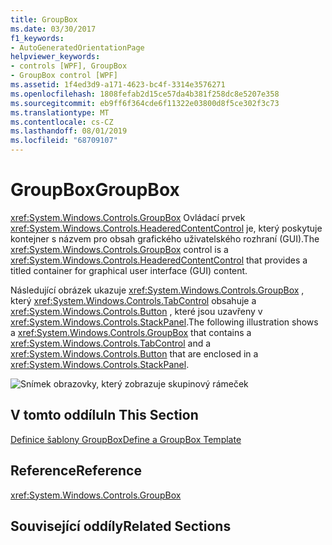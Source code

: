 ```yaml
---
title: GroupBox
ms.date: 03/30/2017
f1_keywords:
- AutoGeneratedOrientationPage
helpviewer_keywords:
- controls [WPF], GroupBox
- GroupBox control [WPF]
ms.assetid: 1f4ed3d9-a171-4623-bc4f-3314e3576271
ms.openlocfilehash: 1808fefab2d15ce57da4b381f258dc8e5207e358
ms.sourcegitcommit: eb9ff6f364cde6f11322e03800d8f5ce302f3c73
ms.translationtype: MT
ms.contentlocale: cs-CZ
ms.lasthandoff: 08/01/2019
ms.locfileid: "68709107"
---
```

# <a name="groupbox"></a><span data-ttu-id="76b32-102">GroupBox</span><span class="sxs-lookup"><span data-stu-id="76b32-102">GroupBox</span></span>
<span data-ttu-id="76b32-103"><xref:System.Windows.Controls.GroupBox> Ovládací prvek <xref:System.Windows.Controls.HeaderedContentControl> je, který poskytuje kontejner s názvem pro obsah grafického uživatelského rozhraní (GUI).</span><span class="sxs-lookup"><span data-stu-id="76b32-103">The <xref:System.Windows.Controls.GroupBox> control is a <xref:System.Windows.Controls.HeaderedContentControl> that provides a titled container for graphical user interface (GUI) content.</span></span>  
  
 <span data-ttu-id="76b32-104">Následující obrázek ukazuje <xref:System.Windows.Controls.GroupBox> , který <xref:System.Windows.Controls.TabControl> obsahuje a <xref:System.Windows.Controls.Button> , které jsou uzavřeny v <xref:System.Windows.Controls.StackPanel>.</span><span class="sxs-lookup"><span data-stu-id="76b32-104">The following illustration shows a <xref:System.Windows.Controls.GroupBox> that contains a <xref:System.Windows.Controls.TabControl> and a <xref:System.Windows.Controls.Button> that are enclosed in a <xref:System.Windows.Controls.StackPanel>.</span></span>  
  
 ![Snímek obrazovky, který zobrazuje skupinový rámeček](./media/groupbox/groupbox-tab-button-stackpanel.jpg)  
  
## <a name="in-this-section"></a><span data-ttu-id="76b32-106">V tomto oddílu</span><span class="sxs-lookup"><span data-stu-id="76b32-106">In This Section</span></span>  
 [<span data-ttu-id="76b32-107">Definice šablony GroupBox</span><span class="sxs-lookup"><span data-stu-id="76b32-107">Define a GroupBox Template</span></span>](how-to-define-a-groupbox-template.md)  
  
## <a name="reference"></a><span data-ttu-id="76b32-108">Reference</span><span class="sxs-lookup"><span data-stu-id="76b32-108">Reference</span></span>  
 <xref:System.Windows.Controls.GroupBox>  
  
## <a name="related-sections"></a><span data-ttu-id="76b32-109">Související oddíly</span><span class="sxs-lookup"><span data-stu-id="76b32-109">Related Sections</span></span>
